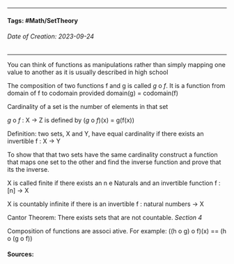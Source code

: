 __________________________________________________________________________
#### **Tags:** #Math/SetTheory 
###### *Date of Creation: 2023-09-24*
__________________________________________________________________________

You can think of functions as manipulations rather than simply mapping one value to another as it is usually described in high school

The composition of two functions f and g is called *g* o *f*. It is a function from domain of f to codomain provided domain(g) = codomain(f)

Cardinality of a set is the number of elements in that set

*g* o *f* : X -> Z is defined by (*g* o *f*)(x) = g(f(x))

Definition: two sets, X and Y, have equal cardinality if there exists an invertible f : X -> Y

To show that that two sets have the same cardinality construct a function that maps one set to the other and find the inverse function and prove that its the inverse.

X is called finite if there exists an n e Naturals and an invertible function f : \[n] -> X

X is countably infinite if there is an invertible f : natural numbers -> X

Cantor Theorem: There exists sets that are not countable. *Section 4*

Composition of functions are associ  ative. For example: ((h o g) o f)(x) == (h o (g o f))
#### Sources: